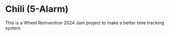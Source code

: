 # Chili (5-Alarm)

This is a Wheel Reinvention 2024 Jam project to make a better time tracking system
